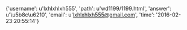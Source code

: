 {'username': u'lxhlxhlxh555', 'path': u'wd1199/1199.html', 'answer': u'\u5b8c\u6210', 'email': u'lxhlxhlxh555@gmail.com', 'time': '2016-02-23:20:55:14'}